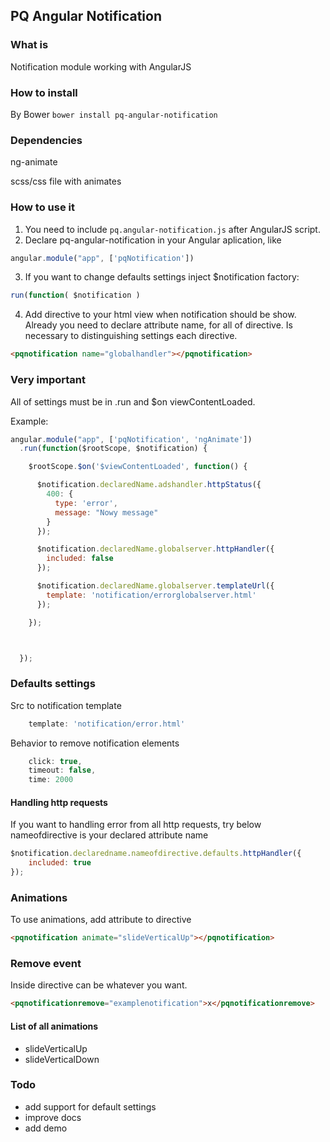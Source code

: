 ## PQ Angular Notification

### What is
Notification module working with AngularJS

### How to install

By Bower
`bower install pq-angular-notification`

### Dependencies
ng-animate

scss/css file with animates

### How to use it
1. You need to include  `pq.angular-notification.js` after AngularJS script.
2. Declare pq-angular-notification in your Angular aplication, like
```javascript
angular.module("app", ['pqNotification'])
```
3. If you want to change defaults settings inject $notification factory:
```javascript
run(function( $notification )
```
4. Add directive to your html view when notification should be show. Already you need to declare attribute name, for all of directive. Is necessary to distinguishing settings each directive.
```html
<pqnotification name="globalhandler"></pqnotification>
```


### Very important
All of settings must be in .run and $on viewContentLoaded. 

Example:
```javascript
angular.module("app", ['pqNotification', 'ngAnimate'])
  .run(function($rootScope, $notification) {

    $rootScope.$on('$viewContentLoaded', function() {

      $notification.declaredName.adshandler.httpStatus({
        400: {
          type: 'error',
          message: "Nowy message"
        }
      });

      $notification.declaredName.globalserver.httpHandler({
        included: false
      });

      $notification.declaredName.globalserver.templateUrl({
        template: 'notification/errorglobalserver.html'
      });

    });



  });
```


### Defaults settings
Src to notification template

```javascript
    template: 'notification/error.html'
```

Behavior to remove notification elements

```javascript
    click: true,
    timeout: false,
    time: 2000
```

#### Handling http requests

If you want to handling error from all http requests, try below
nameofdirective is your declared attribute name
```javascript
$notification.declaredname.nameofdirective.defaults.httpHandler({
    included: true
});
```

### Animations

To use animations, add attribute to directive

```html
<pqnotification animate="slideVerticalUp"></pqnotification>
```

### Remove event
Inside directive can be whatever you want.
```html
<pqnotificationremove="examplenotification">x</pqnotificationremove>
```

#### List of all animations

  - slideVerticalUp
  - slideVerticalDown

### Todo
  - add support for default settings
  - improve docs
  - add demo

